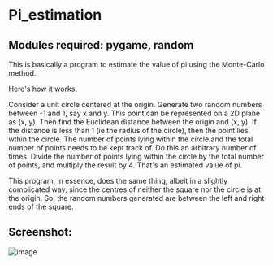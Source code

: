 # Pi_estimation

## Modules required: pygame, random

This is basically a program to estimate the value of pi using the Monte-Carlo method.

Here's how it works.

Consider a unit circle centered at the origin. Generate two random numbers between -1 and 1, say x and y. This point can be represented on a 2D plane as (x, y). Then find the Euclidean distance between the origin and (x, y). If the distance is less than 1 (ie the radius of the circle), then the point lies wthin the circle. The number of points lying within the circle and the total number of points needs to be kept track of. Do this an arbitrary number of times. Divide the number of points lying within the circle by the total number of points, and multiply the result by 4. That's an estimated value of pi.

This program, in essence, does the same thing, albeit in a slightly complicated way, since the centres of neither the square nor the circle is at the origin. So, the random numbers generated are between the left and right ends of the square.

## Screenshot:

![image](https://user-images.githubusercontent.com/84128922/136684594-69a45b76-98cf-4aab-88fc-134d33536590.png)

